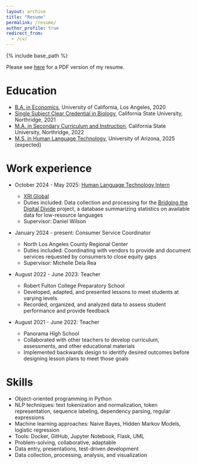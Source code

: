 ```yaml
---
layout: archive
title: "Resume"
permalink: /resume/
author_profile: true
redirect_from:
  - /cv/
---
```


{% include base_path %}

Please see [here](/files/resume.pdf) for a PDF version of my resume.

Education
======
* [B.A. in Economics](https://economics.ucla.edu/undergraduate/current-students/majors-and-minors/economics), University of California, Los Angeles, 2020
* [Single Subject Clear Credential in Biology](https://www.csun.edu/eisner-education/secondary-education/programs/science-teaching-credential), California State University, Northridge, 2021
* [M.A. in Secondary Curriculum and Instruction](https://www.csun.edu/academics/majors-and-programs/secondary-curriculum-and-instruction-ma), California State University, Northridge, 2022
* [M.S. in Human Language Technology](https://linguistics.arizona.edu/ms-hlt), University of Arizona, 2025 (expected)

Work experience
======
* October 2024 - May 2025: [Human Language Technology Intern](/portfolio/portfolio-1)
  * [XRI Global](https://www.xriglobal.ai/)
  * Duties included: Data collection and processing for the [Bridging the Digital Divide](https://www.digitaldivide.ai/) project, a database summarizing statistics on available data for low-resource languages
  * Supervisor: Daniel Wilson
  
* January 2024 - present: Consumer Service Coordinator
  * North Los Angeles County Regional Center
  * Duties included: Coordinating with vendors to provide and document services requested by consumers to close equity gaps
  * Supervisor: Michelle Dela Rea
  
* August 2022 - June 2023: Teacher
  * Robert Fulton College Preparatory School
  * Developed, adapted, and presented lessons to meet students at varying levels
  * Recorded, organized, and analyzed data to assess student performance and provide feedback
  
* August 2021 - June 2022: Teacher
  * Panorama High School
  * Collaborated with other teachers to develop curriculum, assessments, and other educational materials
  * Implemented backwards design to identify desired outcomes before designing lesson plans to meet those
goals
  
Skills
======
* Object-oriented programming in Python
* NLP techniques: text tokenization and normalization, token representation, sequence labeling, dependency
parsing, regular expressions
* Machine learning approaches: Naive Bayes, Hidden Markov Models, logistic regression
* Tools: Docker, GitHub, Jupyter Notebook, Flask, UML
* Problem-solving, collaborative, adaptable
* Data entry, presentations, test-driven development
* Data collection, processing, analysis, and visualization
